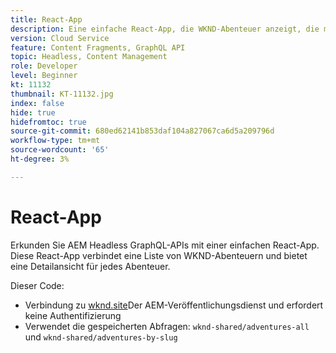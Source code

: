 ```yaml
---
title: React-App
description: Eine einfache React-App, die WKND-Abenteuer anzeigt, die mit Inhaltsfragmenten modelliert wurden.
version: Cloud Service
feature: Content Fragments, GraphQL API
topic: Headless, Content Management
role: Developer
level: Beginner
kt: 11132
thumbnail: KT-11132.jpg
index: false
hide: true
hidefromtoc: true
source-git-commit: 680ed62141b853daf104a827067ca6d5a209796d
workflow-type: tm+mt
source-wordcount: '65'
ht-degree: 3%

---
```



# React-App

Erkunden Sie AEM Headless GraphQL-APIs mit einer einfachen React-App. Diese React-App verbindet eine Liste von WKND-Abenteuern und bietet eine Detailansicht für jedes Abenteuer.

Dieser Code:

+ Verbindung zu [wknd.site](https://wknd.site)Der AEM-Veröffentlichungsdienst und erfordert keine Authentifizierung
+ Verwendet die gespeicherten Abfragen: `wknd-shared/adventures-all` und `wknd-shared/adventures-by-slug`
